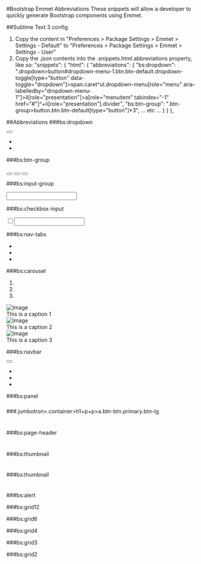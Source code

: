 #Bootstrap Emmet Abbreviations
These snippets will allow a developer to quickly generate Bootstrap components using Emmet.

##Sublime Text 3 config
1. Copy the content in "Preferences > Package Settings > Emmet > Settings - Default" to "Preferences > Package Settings > Emmet > Settings - User"
2. Copy the .json contents into the .snippets.html.abbreviations property, like so:
	"snippets": {
		"html": {
			"abbreviations": {
				"bs:dropdown": ".dropdown>button#dropdown-menu-1.btn.btn-default.dropdown-toggle[type=\"button\" data-toggle=\"dropdown\"]>span.caret^ul.dropdown-menu[role=\"menu\" aria-labelledby=\"dropdown-menu-1\"]>li[role=\"presentation\"]>a[role=\"menuitem\" tabindex=\"-1\" href=\"#\"]^+li[role=\"presentation\"].divider",
				"bs:btn-group": ".btn-group>button.btn.btn-default[type=\"button\"]*3",
				... etc ...
			}
		}
	},

##Abbreviations
###bs:dropdown
<div class="dropdown">
	<button id="dropdown-menu-1" class="btn btn-default dropdown-toggle" type="button" data-toggle="dropdown"><span class="caret"></span></button>
	<ul class="dropdown-menu" role="menu" aria-labelledby="dropdown-menu-1">
		<li role="presentation"><a href="#" role="menuitem" tabindex="-1"></a></li>
		<li role="presentation" class="divider"></li>
	</ul>
</div>

###bs:btn-group
<div class="btn-group">
	<button class="btn btn-default" type="button"></button>
	<button class="btn btn-default" type="button"></button>
	<button class="btn btn-default" type="button"></button>
</div>

###bs:input-group
<div class="input-group"><span class="input-group-addon"></span><input type="text" class="form-control"></div>

###bs:checkbox-input
<div class="input-group"><span class="input-group-addon"><input type="checkbox"></span><input type="text" class="form-control"></div>

###bs:nav-tabs
<ul class="nav nav-tabs" role="tablist">
	<li class="active"><a href=""></a></li>
	<li><a href=""></a></li>
	<li><a href=""></a></li>
</ul>

###bs:carousel
<div class="carousel slide" id="carousel-example">
	<ol class="carousel-indicators">
		<li data-target="#carousel-example" data-slide-to="1"></li>
		<li data-target="#carousel-example" data-slide-to="2"></li>
		<li data-target="#carousel-example" data-slide-to="3"></li>
	</ol>
	<div class="carousel-inner">
		<div class="item">
			<img src="http://lorempixel.com/1170/300" alt="Image">
			<div class="carousel-caption">This is a caption 1</div>
		</div>
		<div class="item">
			<img src="http://lorempixel.com/1170/300" alt="Image">
			<div class="carousel-caption">This is a caption 2</div>
		</div>
		<div class="item">
			<img src="http://lorempixel.com/1170/300" alt="Image">
			<div class="carousel-caption">This is a caption 3</div>
		</div>
	</div>
	<a href="carousel-example" data-slide="prev" class="left carousel-control"><span class="icon-prev"></span></a>
	<a href="carousel-example" data-slide="next" class="right carousel-control"><span class="icon-next"></span></a>
</div>

###bs:navbar
<div class="navbar navbar-default navbar-fixed">
	<div class="container">
		<div class="navbar-header">
			<div class="navbar-brand"></div>
			<button class="navbar-toggled collapsed" type="button" data-toggle="collapse" data-target="#main-menu">
				<span class="icon-bar"></span>
				<span class="icon-bar"></span>
				<span class="icon-bar"></span></button>
		</div>
		<div class="navbar-collapse collapse">
			<div id="main-menu" class="navbar-collapse">
				<ul class="nav navbar-nav">
					<li><a href=""></a></li>
					<li><a href=""></a></li>
					<li><a href=""></a></li>
				</ul>
			</div>
		</div>
	</div>
</div>

###bs:panel
<div class="panel panel-deafult">
	<div class="panel-heading">
		<h3 class="panel-title"></h3>
	</div>
	<div class="panel-body"></div>
	<div class="panel-footer"></div>
</div>

###.jumbotron>.container>h1+p+p>a.btn-btn.primary.btn-lg
<div class="jumbotron">
	<div class="container">
		<h1></h1>
		<p></p>
		<p><a href="" class="btn-btn primary btn-lg"></a></p>
	</div>
</div>

###bs:page-header
<div class="page-header">
	<h1></h1>
</div>

###bs:thumbnail
<div class="thumbnail">
	<img src="" alt="">
	<div class="caption">
		<h3></h3>
		<p></p>
		<p><a href="" class="btn btn-primary"></a></p>
	</div>
</div>

###bs:thumbnail
<div class="thumbnail">
	<img src="" alt="">
	<div class="caption">
		<h3></h3>
		<p></p>
		<p><a href="" class="btn btn-primary"></a></p>
	</div>
</div>

###bs:alert
<div class="alert" role="alert">
	<p><strong></strong><span></span></p>
</div>

###bs:grid12
<div class="row">
	<div class="col-xs-1"></div>
	<div class="col-xs-1"></div>
	<div class="col-xs-1"></div>
	<div class="col-xs-1"></div>
	<div class="col-xs-1"></div>
	<div class="col-xs-1"></div>
	<div class="col-xs-1"></div>
	<div class="col-xs-1"></div>
	<div class="col-xs-1"></div>
	<div class="col-xs-1"></div>
	<div class="col-xs-1"></div>
	<div class="col-xs-1"></div>
</div>

###bs:grid6
<div class="row">
	<div class="col-xs-2"></div>
	<div class="col-xs-2"></div>
	<div class="col-xs-2"></div>
	<div class="col-xs-2"></div>
	<div class="col-xs-2"></div>
	<div class="col-xs-2"></div>
</div>

###bs:grid4
<div class="row">
	<div class="col-xs-3"></div>
	<div class="col-xs-3"></div>
	<div class="col-xs-3"></div>
	<div class="col-xs-3"></div>
</div>

###bs:grid3
<div class="row">
	<div class="col-xs-4"></div>
	<div class="col-xs-4"></div>
	<div class="col-xs-4"></div>
</div>

###bs:grid2
<div class="row">
	<div class="col-xs-6"></div>
	<div class="col-xs-6"></div>
</div>